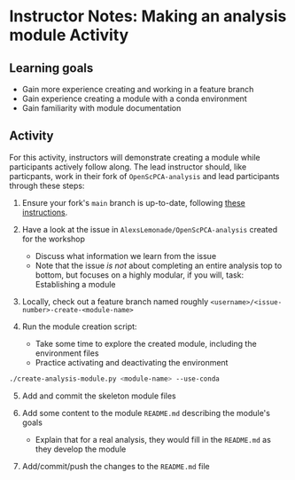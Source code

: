 
# Instructor Notes: Making an analysis module Activity


## Learning goals

- Gain more experience creating and working in a feature branch
- Gain experience creating a module with a conda environment
- Gain familiarity with module documentation

## Activity

For this activity, instructors will demonstrate creating a module while participants actively follow along.
The lead instructor should, like particpants, work in their fork of `OpenScPCA-analysis` and lead participants through these steps:

1. Ensure your fork's `main` branch is up-to-date, following [these instructions](https://openscpca.readthedocs.io/en/latest/contributing-to-analyses/working-with-git/staying-in-sync-with-upstream/).

2. Have a look at the issue in `AlexsLemonade/OpenScPCA-analysis` created for the workshop
    - Discuss what information we learn from the issue
    - Note that the issue _is not_ about completing an entire analysis top to bottom, but focuses on a highly modular, if you will, task: Establishing a module

3. Locally, check out a feature branch named roughly `<username>/<issue-number>-create-<module-name>`

4. Run the module creation script:
   - Take some time to explore the created module, including the environment files
   - Practice activating and deactivating the environment

```bash
./create-analysis-module.py <module-name> --use-conda
```

5. Add and commit the skeleton module files

6. Add some content to the module `README.md` describing the module's goals
    - Explain that for a real analysis, they would fill in the `README.md` as they develop the module

7. Add/commit/push the changes to the `README.md` file